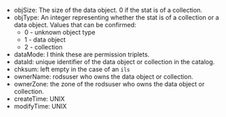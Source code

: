- objSize: The size of the data object. 0 if the stat is of a collection. 
- objType: An integer representing whether the stat is of a collection or a data object. Values that can be confirmed:
	- 0 - unknown object type
	- 1 - data object
	- 2 - collection
- dataMode: I think these are permission triplets.
- dataId: unique identifier of the data object or collection in the catalog.
- chksum: left empty in the case of an `ils` 
- ownerName: rodsuser who owns the data object or collection.
- ownerZone: the zone of the rodsuser who owns the data object or collection.
- createTime: UNIX
- modifyTime: UNIX
